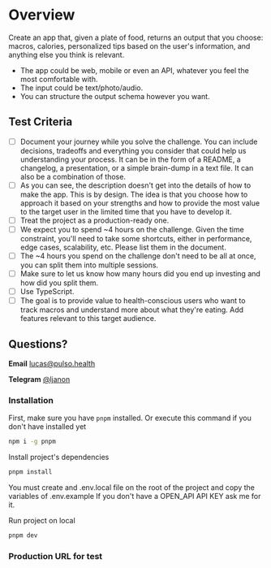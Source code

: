# Overview

Create an app that, given a plate of food, returns an output that you choose: macros, calories, personalized tips based on the user's information, and anything else you think is relevant.

- The app could be web, mobile or even an API, whatever you feel the most comfortable with.
- The input could be text/photo/audio.
- You can structure the output schema however you want.

## Test Criteria

- [ ] Document your journey while you solve the challenge. You can include decisions, tradeoffs and everything you consider that could help us understanding your process. It can be in the form of a README, a changelog, a presentation, or a simple brain-dump in a text file. It can also be a combination of those.
- [ ] As you can see, the description doesn't get into the details of how to make the app. This is by design. The idea is that you choose how to approach it based on your strengths and how to provide the most value to the target user in the limited time that you have to develop it.
- [ ] Treat the project as a production-ready one.
- [ ] We expect you to spend ~4 hours on the challenge. Given the time constraint, you'll need to take some shortcuts, either in performance, edge cases, scalability, etc. Please list them in the document.
- [ ] The ~4 hours you spend on the challenge don't need to be all at once, you can split them into multiple sessions.
- [ ] Make sure to let us know how many hours did you end up investing and how did you split them.
- [ ] Use TypeScript.
- [ ] The goal is to provide value to health-conscious users who want to track macros and understand more about what they're eating. Add features relevant to this target audience.

## Questions?

**Email** lucas@pulso.health

**Telegram** [@ljanon](https://t.me/ljanon)

### Installation

First, make sure you have `pnpm` installed. Or execute this command if you don't have installed yet

```bash
npm i -g pnpm
```

Install project's dependencies

```bash
pnpm install
```

You must create and .env.local file on the root of the project and copy the variables of .env.example
If you don't have a OPEN_API API KEY ask me for it.

Run project on local

```bash
pnpm dev
```

### Production URL for test
